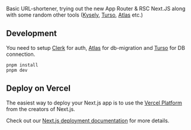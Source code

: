 Basic URL-shortener, trying out the new App Router & RSC Next.JS along with some random other tools ([Kysely](https://kysely.dev/), [Turso](https://turso.tech/), [Atlas](https://atlasgo.io/) etc.)

## Development

You need to setup [Clerk](https://clerk.com/) for auth, [Atlas](https://atlasgo.io/) for db-migration and [Turso](https://turso.tech/) for DB connection.

```shell
pnpm install
pnpm dev
```

## Deploy on Vercel

The easiest way to deploy your Next.js app is to use the [Vercel Platform](https://vercel.com/new?utm_medium=default-template&filter=next.js&utm_source=create-next-app&utm_campaign=create-next-app-readme) from the creators of Next.js.

Check out our [Next.js deployment documentation](https://nextjs.org/docs/deployment) for more details.
